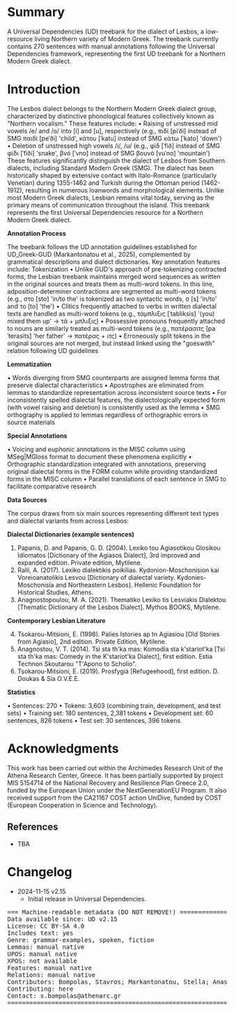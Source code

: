 # Summary

A Universal Dependencies (UD) treebank for the dialect of Lesbos, a low-resource living Northern variety of Modern Greek. The treebank currently contains 270 sentences with manual annotations following the Universal Dependencies framework, representing the first UD treebank for a Northern Modern Greek dialect. 


# Introduction

The Lesbos dialect belongs to the Northern Modern Greek dialect group, characterized by distinctive phonological features collectively known as "Northern vocalism." These features include:
•	Raising of unstressed mid vowels /e/ and /o/ into [i] and [u], respectively (e.g., πιδί [piˈði] instead of SMG παιδί [peˈði] 'child', κάτου [ˈkatu] instead of SMG κάτω [ˈkato] 'down')
•	Deletion of unstressed high vowels /i/, /u/ (e.g., φίδ [ˈfið] instead of SMG φίδι [ˈfiði] 'snake', βνό [ˈvno] instead of SMG βουνό [vuˈno] 'mountain')
These features significantly distinguish the dialect of Lesbos from Southern dialects, including Standard Modern Greek (SMG). The dialect has been historically shaped by extensive contact with Italo-Romance (particularly Venetian) during 1355-1462 and Turkish during the Ottoman period (1462-1912), resulting in numerous loanwords and morphological elements. Unlike most Modern Greek dialects, Lesbian remains vital today, serving as the primary means of communication throughout the island.
This treebank represents the first Universal Dependencies resource for a Northern Modern Greek dialect. 

**Annotation Process**

The treebank follows the UD annotation guidelines established for UD_Greek-GUD (Markantonatou et al., 2025), complemented by grammatical descriptions and dialect dictionaries. Key annotation features include:
Tokenization
•	Unlike GUD's approach of pre-tokenizing contracted forms, the Lesbian treebank maintains merged word sequences as written in the original sources and treats them as multi-word tokens. In this line, adposition-determiner contractions are segmented as multi-word tokens (e.g., στο [sto] 'in/to the' is tokenized as two syntactic words, σ [s] 'in/to' and το [to] 'the')
•	Clitics frequently attached to verbs in written dialectal texts are handled as multi-word tokens (e.g., τάμπλιξις [ˈtabliksis] '(you) mixed them up' → τά + μπλιξις)
•	Possessive pronouns frequently attached to nouns are similarly treated as multi-word tokens (e.g., πατέρασιτς [paˈterasits] 'her father' → πατέρας + ιτς)
•	Erroneously split tokens in the original sources are not merged, but instead linked using the "goeswith" relation following UD guidelines

**Lemmatization**

•	Words diverging from SMG counterparts are assigned lemma forms that preserve dialectal characteristics
•	Apostrophes are eliminated from lemmas to standardize representation across inconsistent source texts
•	For inconsistently spelled dialectal features, the dialectologically expected form (with vowel raising and deletion) is consistently used as the lemma
•	SMG orthography is applied to lemmas regardless of orthographic errors in source materials

**Special Annotations**

•	Voicing and euphonic annotations in the MISC column using MSeg|MGloss format to document these phenomena explicitly
•	Orthographic standardization integrated with annotations, preserving original dialectal forms in the FORM column while providing standardized forms in the MISC column
•	Parallel translations of each sentence in SMG to facilitate comparative research

**Data Sources**

The corpus draws from six main sources representing different text types and dialectal variants from across Lesbos:

**Dialectal Dictionaries (example sentences)**

1.	Papanis, D. and Papanis, G. D. (2004). Lexiko tou Agiasotikou Glosikou Idiomatos [Dictionary of the Agiasos Dialect], 3rd improved and expanded edition. Private edition, Mytilene.
2.	Ralli, A. (2017). Lexiko dialektikis poikilias. Kydonion-Moschonision kai Voreioanatolikis Lesvou [Dictionary of dialectal variety. Kydonies-Moschonisia and Northeastern Lesbos]. Hellenic Foundation for Historical Studies, Athens.
3.	Anagnostopoulou, M. A. (2021). Thematiko Lexiko tis Lesviakis Dialektou [Thematic Dictionary of the Lesbos Dialect]. Mythos BOOKS, Mytilene.

**Contemporary Lesbian Literature**

4.	Tsokarou-Mitsioni, E. (1998). Palies Istories ap tn Agiasiou [Old Stories from Agiasio], 2nd edition. Private Edition, Mytilene.
5.	Anagnostou, V. T. (2014). Tsi sta th'ka mas: Komodia sta k'stariot'ka [Tsi sta th'ka mas: Comedy in the K'stariot'ka Dialect], first edition. Estia Technon Skoutarou "T'Apono to Scholio".
6.	Tsokarou-Mitsioni, E. (2019). Prosfygiá [Refugeehood], first edition. D. Doukas & Sia O.V.E.E.

**Statistics**

•	Sentences: 270
•	Tokens: 3,603 (combining train, development, and test sets)
•	Training set: 180 sentences, 2,381 tokens
•	Development set: 60 sentences, 826 tokens
•	Test set: 30 sentences, 396 tokens



# Acknowledgments

This work has been carried out within the Archimedes Research Unit of the Athena Research Center, Greece. It has been partially supported by project MIS 5154714 of the National Recovery and Resilience Plan Greece 2.0, funded by the European Union under the NextGenerationEU Program. It also received support from the CA21167 COST action UniDive, funded by COST (European Cooperation in Science and Technology).

## References

* TBA


# Changelog

* 2024-11-15 v2.15
  * Initial release in Universal Dependencies.


<pre>
=== Machine-readable metadata (DO NOT REMOVE!) ================================
Data available since: UD v2.15
License: CC BY-SA 4.0
Includes text: yes
Genre: grammar-examples, spoken, fiction
Lemmas: manual native
UPOS: manual native
XPOS: not available
Features: manual native
Relations: manual native
Contributors: Bompolas, Stavros; Markantonatou, Stella; Anastasopoulos, Antonios; Stamou, Vivian
Contributing: here
Contact: s.bompolas@athenarc.gr
===============================================================================
</pre>
